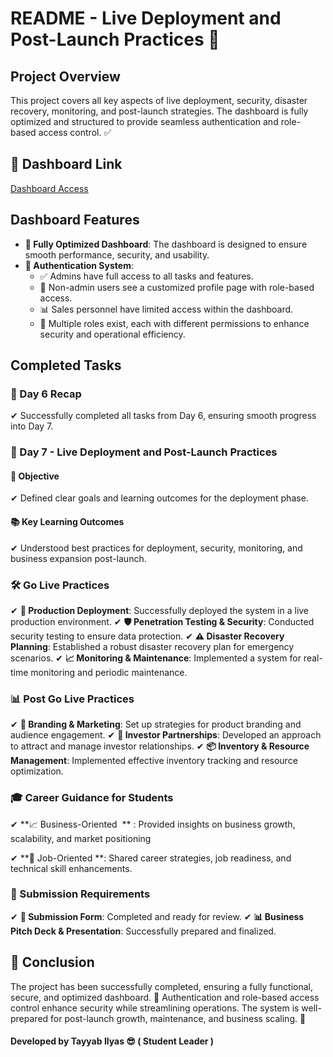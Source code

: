 # README - Live Deployment and Post-Launch Practices 🚀

## **Project Overview**

This project covers all key aspects of live deployment, security, disaster recovery, monitoring, and post-launch strategies. The dashboard is fully optimized and structured to provide seamless authentication and role-based access control. ✅

## **🔗 Dashboard Link**
[Dashboard Access](https://hail-shop.vercel.app/dashboard2)

## **Dashboard Features**

- **🎯 Fully Optimized Dashboard**: The dashboard is designed to ensure smooth performance, security, and usability.
- **🔐 Authentication System**:
  - ✅ Admins have full access to all tasks and features.
  - 👤 Non-admin users see a customized profile page with role-based access.
  - 📊 Sales personnel have limited access within the dashboard.
  - 🔄 Multiple roles exist, each with different permissions to enhance security and operational efficiency.

## **Completed Tasks**

### **📅 Day 6 Recap**

✔ Successfully completed all tasks from Day 6, ensuring smooth progress into Day 7.

### **🚀 Day 7 - Live Deployment and Post-Launch Practices**

#### **🎯 Objective**

✔ Defined clear goals and learning outcomes for the deployment phase.

#### **📚 Key Learning Outcomes**

✔ Understood best practices for deployment, security, monitoring, and business expansion post-launch.

### **🛠 Go Live Practices**

✔ **🚀 Production Deployment**: Successfully deployed the system in a live production environment.
✔ **🛡 Penetration Testing & Security**: Conducted security testing to ensure data protection.
✔ **⚠️ Disaster Recovery Planning**: Established a robust disaster recovery plan for emergency scenarios.
✔ **📈 Monitoring & Maintenance**: Implemented a system for real-time monitoring and periodic maintenance.

### **📊 Post Go Live Practices**

✔ **📢 Branding & Marketing**: Set up strategies for product branding and audience engagement.
✔ **💼 Investor Partnerships**: Developed an approach to attract and manage investor relationships.
✔ **📦 Inventory & Resource Management**: Implemented effective inventory tracking and resource optimization.

### **🎓 Career Guidance for Students**

✔ \*\*📈 Business-Oriented  \*\* : Provided insights on business growth, scalability, and market positioning

✔ **💼 Job-Oriented **: Shared career strategies, job readiness, and technical skill enhancements.

### **📩 Submission Requirements**

✔ **📝 Submission Form**: Completed and ready for review.
✔ **📊 Business Pitch Deck & Presentation**: Successfully prepared and finalized.

## **🎉 Conclusion**

The project has been successfully completed, ensuring a fully functional, secure, and optimized dashboard. 🔐 Authentication and role-based access control enhance security while streamlining operations. The system is well-prepared for post-launch growth, maintenance, and business scaling. 🚀

#### **Developed by Tayyab Ilyas 😎 ( Student Leader )**


















